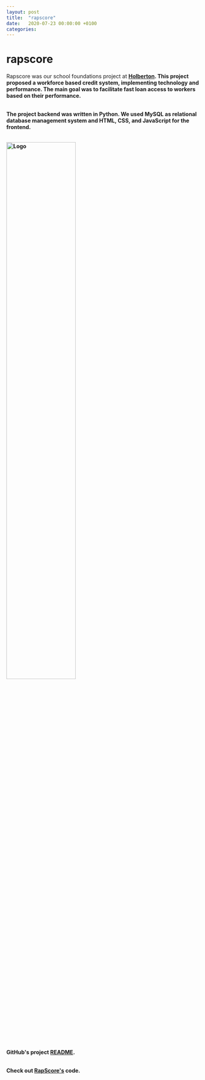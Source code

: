 ```yaml
---
layout: post
title:  "rapscore"
date:   2020-07-23 00:00:00 +0100
categories:
---
```


# rapscore
Rapscore was our school foundations project at <b>[Holberton](https://www.holbertonschool.com/)<b>. This project proposed a workforce based credit system, implementing technology and performance. The main goal was to facilitate fast loan access to workers based on their performance.

<br>The project backend was written in Python. We used MySQL as relational database management system and HTML, CSS, and JavaScript for the frontend.

<br><img src="../../../assets/images/rapscore.jpg" alt="Logo" width="60%"/>

<br><b>GitHub's project [README](https://github.com/KevinCastroP/RapScore_MVP/blob/dev/README.md).</b>

<br>Check out [RapScore's](https://github.com/KevinCastroP/RapScore_MVP) code. 
